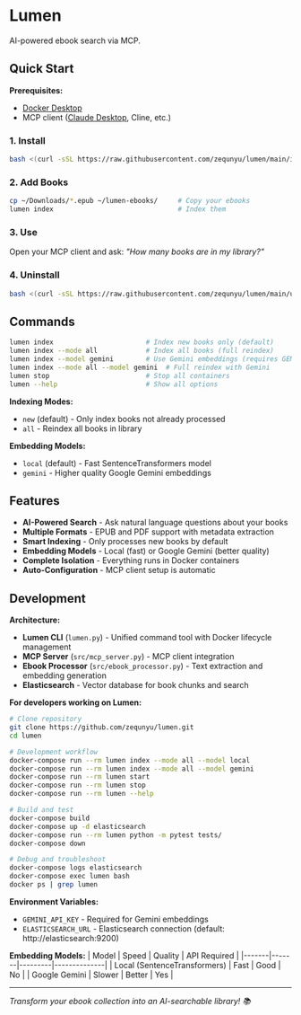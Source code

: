 # Lumen

AI-powered ebook search via MCP.

## Quick Start

**Prerequisites:**

-   [Docker Desktop](https://docs.docker.com/get-docker/)
-   MCP client ([Claude Desktop](https://claude.ai/download), Cline, etc.)

### 1. Install

```bash
bash <(curl -sSL https://raw.githubusercontent.com/zequnyu/lumen/main/install.sh)
```

### 2. Add Books

```bash
cp ~/Downloads/*.epub ~/lumen-ebooks/     # Copy your ebooks
lumen index                               # Index them
```

### 3. Use

Open your MCP client and ask: _"How many books are in my library?"_

### 4. Uninstall

```bash
bash <(curl -sSL https://raw.githubusercontent.com/zequnyu/lumen/main/uninstall.sh)
```

## Commands

```bash
lumen index                       # Index new books only (default)
lumen index --mode all            # Index all books (full reindex)
lumen index --model gemini        # Use Gemini embeddings (requires GEMINI_API_KEY)
lumen index --mode all --model gemini  # Full reindex with Gemini
lumen stop                        # Stop all containers
lumen --help                      # Show all options
```

**Indexing Modes:**

-   `new` (default) - Only index books not already processed
-   `all` - Reindex all books in library

**Embedding Models:**

-   `local` (default) - Fast SentenceTransformers model
-   `gemini` - Higher quality Google Gemini embeddings

## Features

-   **AI-Powered Search** - Ask natural language questions about your books
-   **Multiple Formats** - EPUB and PDF support with metadata extraction
-   **Smart Indexing** - Only processes new books by default
-   **Embedding Models** - Local (fast) or Google Gemini (better quality)
-   **Complete Isolation** - Everything runs in Docker containers
-   **Auto-Configuration** - MCP client setup is automatic

## Development

**Architecture:**

-   **Lumen CLI** (`lumen.py`) - Unified command tool with Docker lifecycle management
-   **MCP Server** (`src/mcp_server.py`) - MCP client integration
-   **Ebook Processor** (`src/ebook_processor.py`) - Text extraction and embedding generation
-   **Elasticsearch** - Vector database for book chunks and search

**For developers working on Lumen:**

```bash
# Clone repository
git clone https://github.com/zequnyu/lumen.git
cd lumen

# Development workflow
docker-compose run --rm lumen index --mode all --model local
docker-compose run --rm lumen index --mode all --model gemini
docker-compose run --rm lumen start
docker-compose run --rm lumen stop
docker-compose run --rm lumen --help

# Build and test
docker-compose build
docker-compose up -d elasticsearch
docker-compose run --rm lumen python -m pytest tests/
docker-compose down

# Debug and troubleshoot
docker-compose logs elasticsearch
docker-compose exec lumen bash
docker ps | grep lumen
```

**Environment Variables:**

-   `GEMINI_API_KEY` - Required for Gemini embeddings
-   `ELASTICSEARCH_URL` - Elasticsearch connection (default: http://elasticsearch:9200)

**Embedding Models:**
| Model | Speed | Quality | API Required |
|-------|-------|---------|--------------|
| Local (SentenceTransformers) | Fast | Good | No |
| Google Gemini | Slower | Better | Yes |

---

_Transform your ebook collection into an AI-searchable library! 📚_
